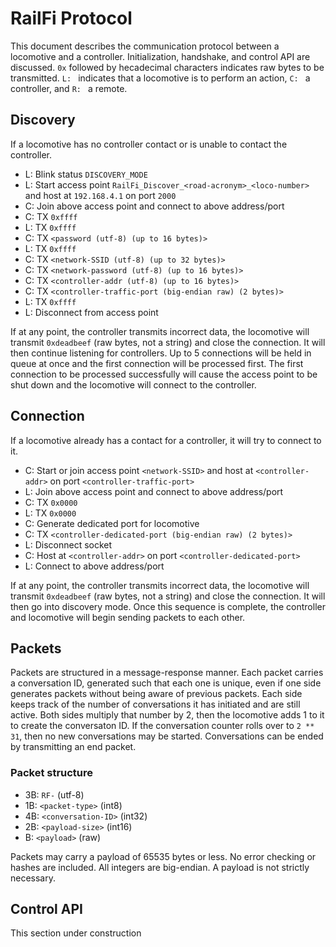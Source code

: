 # RailFi Protocol
This document describes the communication protocol between a locomotive and a controller. Initialization, handshake, and control API are discussed. `0x` followed by hecadecimal characters indicates raw bytes to be transmitted. `L: ` indicates that a locomotive is to perform an action, `C: ` a controller, and `R: ` a remote.

## Discovery
If a locomotive has no controller contact or is unable to contact the controller.

* L: Blink status `DISCOVERY_MODE`
* L: Start access point `RailFi_Discover_<road-acronym>_<loco-number>` and host at `192.168.4.1` on port `2000`
* C: Join above access point and connect to above address/port
* C: TX `0xffff`
* L: TX `0xffff`
* C: TX `<password (utf-8) (up to 16 bytes)>`
* L: TX `0xffff`
* C: TX `<network-SSID (utf-8) (up to 32 bytes)>`
* C: TX `<network-password (utf-8) (up to 16 bytes)>`
* C: TX `<controller-addr (utf-8) (up to 16 bytes)>`
* C: TX `<controller-traffic-port (big-endian raw) (2 bytes)>`
* L: TX `0xffff`
* L: Disconnect from access point

If at any point, the controller transmits incorrect data, the locomotive will transmit `0xdeadbeef` (raw bytes, not a string) and close the connection. It will then continue listening for controllers. Up to 5 connections will be held in queue at once and the first connection will be processed first. The first connection to be processed successfully will cause the access point to be shut down and the locomotive will connect to the controller.

## Connection
If a locomotive already has a contact for a controller, it will try to connect to it.

* C: Start or join access point `<network-SSID>` and host at `<controller-addr>` on port `<controller-traffic-port>`
* L: Join above access point and connect to above address/port
* C: TX `0x0000`
* L: TX `0x0000`
* C: Generate dedicated port for locomotive
* C: TX `<controller-dedicated-port (big-endian raw) (2 bytes)>`
* L: Disconnect socket
* C: Host at `<controller-addr>` on port `<controller-dedicated-port>`
* L: Connect to above address/port

If at any point, the controller transmits incorrect data, the locomotive will transmit `0xdeadbeef` (raw bytes, not a string) and close the connection. It will then go into discovery mode. Once this sequence is complete, the controller and locomotive will begin sending packets to each other.

## Packets
Packets are structured in a message-response manner. Each packet carries a conversation ID, generated such that each one is unique, even if one side generates packets without being aware of previous packets. Each side keeps track of the number of conversations it has initiated and are still active. Both sides multiply that number by 2, then the locomotive adds 1 to it to create the conversaton ID. If the conversation counter rolls over to `2 ** 31`, then no new conversations may be started. Conversations can be ended by transmitting an end packet.

### Packet structure
* 3B: `RF-` (utf-8)
* 1B: `<packet-type>` (int8)
* 4B: `<conversation-ID>` (int32)
* 2B: `<payload-size>` (int16)
* <payload-size>B: `<payload>` (raw)

Packets may carry a payload of 65535 bytes or less. No error checking or hashes are included. All integers are big-endian. A payload is not strictly necessary.

## Control API
This section under construction